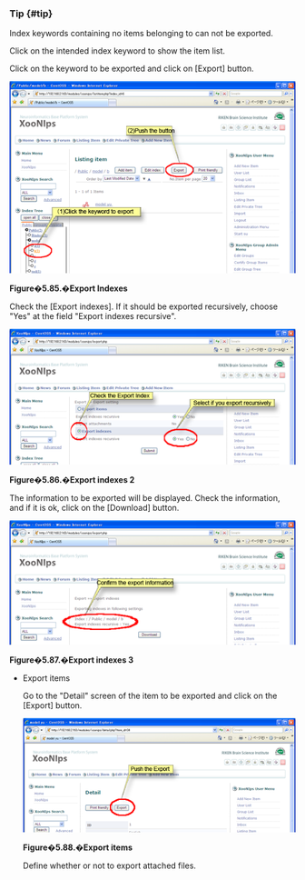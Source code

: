 ### Tip {#tip}

Index keywords containing no items belonging to can not be exported.

Click on the intended index keyword to show the item list.

Click on the keyword to be exported and click on [Export] button.

![Export Indexes](../../assets/xoonips-operate80.png)

**Figure�5.85.�Export Indexes**

Check the [Export indexes]. If it should be exported recursively, choose &quot;Yes&quot; at the field &quot;Export indexes recursive&quot;.

![Export indexes 2](../../assets/xoonips-operate81.png)

**Figure�5.86.�Export indexes 2**

The information to be exported will be displayed. Check the information, and if it is ok, click on the [Download] button.

![Export indexes 3](../../assets/xoonips-operate82.png)

**Figure�5.87.�Export indexes 3**

*   Export items

    Go to the &quot;Detail&quot; screen of the item to be exported and click on the [Export] button.

    ![Export items](../../assets/xoonips-operate83.png)

    **Figure�5.88.�Export items**

    Define whether or not to export attached files.
